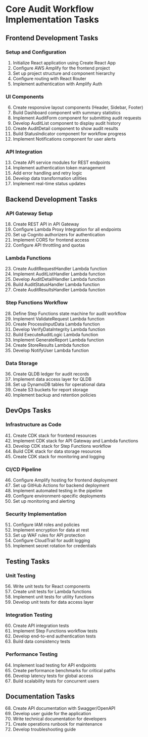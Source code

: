 # Core Audit Workflow Implementation Tasks

## Frontend Development Tasks

### Setup and Configuration
1. Initialize React application using Create React App
2. Configure AWS Amplify for the frontend project
3. Set up project structure and component hierarchy
4. Configure routing with React Router
5. Implement authentication with Amplify Auth

### UI Components
6. Create responsive layout components (Header, Sidebar, Footer)
7. Build Dashboard component with summary statistics
8. Implement AuditForm component for submitting audit requests
9. Develop AuditList component to display audit history
10. Create AuditDetail component to show audit results
11. Build StatusIndicator component for workflow progress
12. Implement Notifications component for user alerts

### API Integration
13. Create API service modules for REST endpoints
14. Implement authentication token management
15. Add error handling and retry logic
16. Develop data transformation utilities
17. Implement real-time status updates

## Backend Development Tasks

### API Gateway Setup
18. Create REST API in API Gateway
19. Configure Lambda Proxy Integration for all endpoints
20. Set up Cognito authorizers for authentication
21. Implement CORS for frontend access
22. Configure API throttling and quotas

### Lambda Functions
23. Create AuditRequestHandler Lambda function
24. Implement AuditListHandler Lambda function
25. Develop AuditDetailHandler Lambda function
26. Build AuditStatusHandler Lambda function
27. Create AuditResultsHandler Lambda function

### Step Functions Workflow
28. Define Step Functions state machine for audit workflow
29. Implement ValidateRequest Lambda function
30. Create ProcessInputData Lambda function
31. Develop VerifyDataIntegrity Lambda function
32. Build ExecuteAuditLogic Lambda function
33. Implement GenerateReport Lambda function
34. Create StoreResults Lambda function
35. Develop NotifyUser Lambda function

### Data Storage
36. Create QLDB ledger for audit records
37. Implement data access layer for QLDB
38. Set up DynamoDB tables for operational data
39. Create S3 buckets for report storage
40. Implement backup and retention policies

## DevOps Tasks

### Infrastructure as Code
41. Create CDK stack for frontend resources
42. Implement CDK stack for API Gateway and Lambda functions
43. Develop CDK stack for Step Functions workflow
44. Build CDK stack for data storage resources
45. Create CDK stack for monitoring and logging

### CI/CD Pipeline
46. Configure Amplify hosting for frontend deployment
47. Set up GitHub Actions for backend deployment
48. Implement automated testing in the pipeline
49. Configure environment-specific deployments
50. Set up monitoring and alerting

### Security Implementation
51. Configure IAM roles and policies
52. Implement encryption for data at rest
53. Set up WAF rules for API protection
54. Configure CloudTrail for audit logging
55. Implement secret rotation for credentials

## Testing Tasks

### Unit Testing
56. Write unit tests for React components
57. Create unit tests for Lambda functions
58. Implement unit tests for utility functions
59. Develop unit tests for data access layer

### Integration Testing
60. Create API integration tests
61. Implement Step Functions workflow tests
62. Develop end-to-end authentication tests
63. Build data consistency tests

### Performance Testing
64. Implement load testing for API endpoints
65. Create performance benchmarks for critical paths
66. Develop latency tests for global access
67. Build scalability tests for concurrent users

## Documentation Tasks

68. Create API documentation with Swagger/OpenAPI
69. Develop user guide for the application
70. Write technical documentation for developers
71. Create operations runbook for maintenance
72. Develop troubleshooting guide